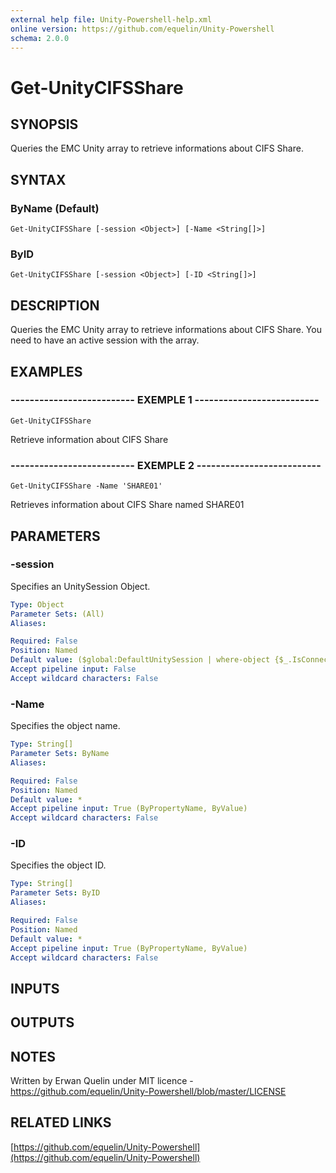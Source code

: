 ```yaml
---
external help file: Unity-Powershell-help.xml
online version: https://github.com/equelin/Unity-Powershell
schema: 2.0.0
---
```


# Get-UnityCIFSShare

## SYNOPSIS
Queries the EMC Unity array to retrieve informations about CIFS Share.

## SYNTAX

### ByName (Default)
```
Get-UnityCIFSShare [-session <Object>] [-Name <String[]>]
```

### ByID
```
Get-UnityCIFSShare [-session <Object>] [-ID <String[]>]
```

## DESCRIPTION
Queries the EMC Unity array to retrieve informations about CIFS Share.
You need to have an active session with the array.

## EXAMPLES

### -------------------------- EXEMPLE 1 --------------------------
```
Get-UnityCIFSShare
```

Retrieve information about CIFS Share

### -------------------------- EXEMPLE 2 --------------------------
```
Get-UnityCIFSShare -Name 'SHARE01'
```

Retrieves information about CIFS Share named SHARE01

## PARAMETERS

### -session
Specifies an UnitySession Object.

```yaml
Type: Object
Parameter Sets: (All)
Aliases: 

Required: False
Position: Named
Default value: ($global:DefaultUnitySession | where-object {$_.IsConnected -eq $true})
Accept pipeline input: False
Accept wildcard characters: False
```

### -Name
Specifies the object name.

```yaml
Type: String[]
Parameter Sets: ByName
Aliases: 

Required: False
Position: Named
Default value: *
Accept pipeline input: True (ByPropertyName, ByValue)
Accept wildcard characters: False
```

### -ID
Specifies the object ID.

```yaml
Type: String[]
Parameter Sets: ByID
Aliases: 

Required: False
Position: Named
Default value: *
Accept pipeline input: True (ByPropertyName, ByValue)
Accept wildcard characters: False
```

## INPUTS

## OUTPUTS

## NOTES
Written by Erwan Quelin under MIT licence - https://github.com/equelin/Unity-Powershell/blob/master/LICENSE

## RELATED LINKS

[https://github.com/equelin/Unity-Powershell](https://github.com/equelin/Unity-Powershell)

